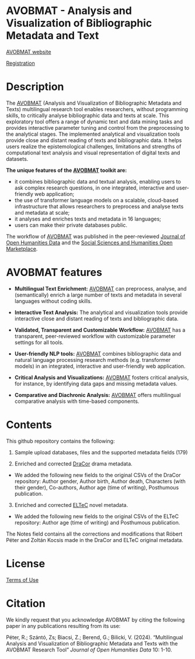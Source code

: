 # AVOBMAT - Analysis and Visualization of Bibliographic Metadata and Text 

[AVOBMAT website](https://avobmat.hu/)

[Registration](https://avobmat-gwdg.web.app/register)

# Description
The [AVOBMAT](https://avobmat.hu/) (Analysis and Visualization of Bibliographic Metadata and Texts) multilingual research tool enables researchers, without programming skills, to critically analyse bibliographic data and texts at scale. This exploratory tool offers a range of dynamic text and data mining tasks and provides interactive parameter tuning and control from the preprocessing to the analytical stages. The implemented analytical and visualization tools provide close and distant reading of texts and bibliographic data. It helps users realize the epistemological challenges, limitations and strengths of computational text analysis and visual representation of digital texts and datasets. 

**The unique features of the [AVOBMAT](https://avobmat.hu/) toolkit are:**
- it combines bibliographic data and textual analysis, enabling users to ask complex research questions, in one integrated, interactive and user-friendly web application; 
- the use of transformer language models on a scalable, cloud-based infrastructure that allows researchers to preprocess and analyse texts and metadata at scale; 
- it analyses and enriches texts and metadata in 16 languages; 
- users can make their private databases public. 

The workflow of [AVOBMAT](https://avobmat.hu/) was published in the peer-reviewed [Journal of Open Humanities Data](https://openhumanitiesdata.metajnl.com/articles/10.5334/johd.175) and the [Social Sciences and Humanities Open Marketplace](https://marketplace.sshopencloud.eu/workflow/RzvCOP).

# AVOBMAT features

- **Multilingual Text Enrichment:** [AVOBMAT](https://avobmat.hu/) can preprocess, analyse, and (semantically) enrich a large number of texts and metadata in several languages without coding skills.

- **Interactive Text Analysis:** The analytical and visualization tools provide interactive close and distant reading of texts and bibliographic data.

- **Validated, Transparent and Customizable Workflow:** [AVOBMAT](https://avobmat.hu/) has a transparent, peer-reviewed workflow with customizable parameter settings for all tools.

- **User-friendly NLP tools:** [AVOBMAT](https://avobmat.hu/) combines bibliographic data and natural language processing research methods (e.g. transformer models) in an integrated, interactive and user-friendly web application.

- **Critical Analysis and Visualizations:** [AVOBMAT](https://avobmat.hu/) fosters critical analysis, for instance, by identifying data gaps and missing metadata values.

- **Comparative and Diachronic Analysis:** [AVOBMAT](https://avobmat.hu/) offers multilingual comparative analysis with time-based components.

# Contents
This github repository contains the following:

1. Sample upload databases, files and the supported metadata fields (179)

2. Enriched and corrected [DraCor](https://dracor.org/) drama metadata. 
- We added the following new fields to the original CSVs of the DraCor repository: Author gender, Author birth, Author death, Characters (with their gender), Co-authors,			Author age (time of writing), Posthumous publication. 
		 
3. Enriched and corrected [ELTeC](https://github.com/COST-ELTeC) novel metadata.
- We added the following new fields to the original CSVs of the ELTeC repository: Author age (time of writing) and Posthumous publication.

The Notes field contains all the corrections and modifications that Róbert Péter and Zoltán Kocsis made in the DraCor and ELTeC original metadata.

# License
[Terms of Use](https://docs.google.com/document/d/17XWovDNecfE-GNvso7LRIQ_UcDc5FxDW0-i5eBq7X7Q/edit?tab=t.0)

# Citation
We kindly request that you acknowledge AVOBMAT by citing the following paper in any publications resulting from its use:

Péter, R.; Szántó, Zs; Biacsi, Z.; Berend, G.; Bilicki, V. (2024). “Multilingual Analysis and Visualization of Bibliographic Metadata and Texts with the AVOBMAT Research Tool” *Journal of Open Humanities Data* 10: 1-10.
